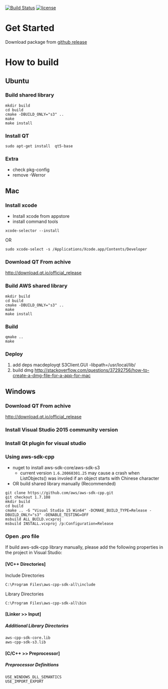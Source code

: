 
[![Build Status](https://ci.appveyor.com/api/projects/status/github/journeymidnight/s3clientgui?branch=master&svg=true)](https://ci.appveyor.com/project/thesues/s3clientgui) 
[![license](https://img.shields.io/github/license/journeymidnight/s3clientgui.svg)](https://github.com/journeymidnight/s3clientgui/blob/master/LICENSE)

# Get Started

Download package from [github release](https://github.com/journeymidnight/S3ClientGUI/releases)


# How to build

## Ubuntu

### Build shared library

```
mkdir build
cd build
cmake -DBUILD_ONLY="s3" ..
make
make install
```

### Install QT

```
sudo apt-get install  qt5-base

```

### Extra

+ check pkg-config
+ remove -Werror


## Mac

### Install xcode

+ Install xcode from appstore
+ install command tools
```
xcode-selector --install
```
OR
```
sudo xcode-select -s /Applications/Xcode.app/Contents/Developer
```

### Download QT From achive
http://download.qt.io/official_release


### Build AWS shared library

```
mkdir build
cd build
cmake -DBUILD_ONLY="s3" ..
make
make install
```


### Build

```
qmake ..
make
```

### Deploy

1. add deps
macdeployqt S3Client.GUI -libpath=/usr/local/lib/
2. build dmg
http://stackoverflow.com/questions/37292756/how-to-create-a-dmg-file-for-a-app-for-mac


## Windows

### Download QT From achive
http://download.qt.io/official_release


### Install Visual Studio 2015 community version 

### Install Qt plugin for visual studio

### Using aws-sdk-cpp

* nuget to install aws-sdk-core/aws-sdk-s3
  * current version `1.6.20060301.25` may cause a crash when ListObjects() was involed if an object starts with Chinese character
* OR build shared library manually (Recommended)

```
git clone https://github.com/aws/aws-sdk-cpp.git
git checkout 1.7.108
mkdir build
cd build
cmake .. -G "Visual Studio 15 Win64" -DCMAKE_BUILD_TYPE=Release -DBUILD_ONLY="s3" -DENABLE_TESTING=OFF
msbuild ALL_BUILD.vcxproj
msbuild INSTALL.vcxproj /p:Configuration=Release
```

### Open .pro file
If build aws-sdk-cpp library manually, please add the following properties in the project in Visual Studio:

#### [VC++ Directories]

Include Directories

```
C:\Program Files\aws-cpp-sdk-all\include
```

Library Directories

```
C:\Program Files\aws-cpp-sdk-all\bin
```

#### [Linker >> Input]

##### Additional Library Directories

```
aws-cpp-sdk-core.lib
aws-cpp-sdk-s3.lib
```

#### [C/C++ >> Preprocessor]
##### Preprocessor Definitions
```
USE_WINDOWS_DLL_SEMANTICS
USE_IMPORT_EXPORT
```
